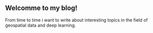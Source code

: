 ## Welcomme to my blog! <br>
From time to time i want to write about interesting topics in the field of geospatial data and deep learning. 
